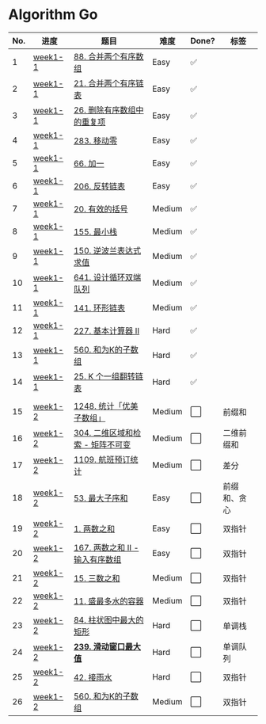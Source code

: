 # Algorithm Go

| No. | 进度               | 题目                                                 | 难度   | Done? | 标签         |
| --- | ------------------ | ---------------------------------------------------- | ------ | ----- | ------------ |
| 1   | [week1-1](week1-1) | [88. 合并两个有序数组](week1-1/lc88.go)              | Easy   | ✅     |              |
| 2   | [week1-1](week1-1) | [21. 合并两个有序链表](week1-1/lc21.go)              | Easy   | ✅     |              |
| 3   | [week1-1](week1-1) | [26. 删除有序数组中的重复项](week1-1/lc26.go)        | Easy   | ✅     |              |
| 4   | [week1-1](week1-1) | [283. 移动零](week1-1/lc283.go)                      | Easy   | ✅     |              |
| 5   | [week1-1](week1-1) | [66. 加一](week1-1/lc66.go)                          | Easy   | ✅     |              |
| 6   | [week1-1](week1-1) | [206. 反转链表](week1-1/lc206.go)                    | Easy   | ✅     |              |
| 7   | [week1-1](week1-1) | [20. 有效的括号](week1-1/lc20.go)                    | Medium | ✅     |              |
| 8   | [week1-1](week1-1) | [155. 最小栈](week1-1/lc155.go)                      | Medium | ✅     |              |
| 9   | [week1-1](week1-1) | [150. 逆波兰表达式求值](week1-1/lc150.go)            | Medium | ✅     |              |
| 10  | [week1-1](week1-1) | [641. 设计循环双端队列](week1-1/lc641.go)            | Medium | ✅     |              |
| 11  | [week1-1](week1-1) | [141. 环形链表](week1-1/lc141.go)                    | Medium | ✅     |              |
| 12  | [week1-1](week1-1) | [227. 基本计算器 II](week1-1/lc227.go)               | Hard   | ✅     |              |
| 13  | [week1-1](week1-1) | [560. 和为K的子数组](week1-1/lc560.go)               | Hard   | ✅     |              |
| 14  | [week1-1](week1-1) | [25. K 个一组翻转链表](week1-1/lc25.go)              | Hard   | ✅     |              |
|     |                    |                                                      |        |       |              |
| 15  | [week1-2](week1-2) | [1248. 统计「优美子数组」](week1-2/lc1248.go)        | Medium | ⬜️     | 前缀和       |
| 16  | [week1-2](week1-2) | [304. 二维区域和检索 - 矩阵不可变](week1-2/lc304.go) | Medium | ⬜️     | 二维前缀和   |
| 17  | [week1-2](week1-2) | [1109. 航班预订统计](week1-2/lc1109.go)              | Medium | ⬜️     | 差分         |
| 18  | [week1-2](week1-2) | [53. 最大子序和](week1-2/lc53.go)                    | Easy   | ⬜️     | 前缀和、贪心 |
| 19  | [week1-2](week1-2) | [1. 两数之和](week1-2/lc1.go)                        | Easy   | ⬜️     | 双指针       |
| 20  | [week1-2](week1-2) | [167. 两数之和 II - 输入有序数组](week1-2/lc167.go)  | Easy   | ⬜️     | 双指针       |
| 21  | [week1-2](week1-2) | [15. 三数之和](week1-2/lc15.go)                      | Medium | ⬜️     | 双指针       |
| 22  | [week1-2](week1-2) | [11. 盛最多水的容器](week1-2/lc11.go)                | Medium | ⬜️     | 双指针       |
| 23  | [week1-2](week1-2) | [84. 柱状图中最大的矩形](week1-2/lc84.go)            | Hard   | ⬜️     | 单调栈       |
| 24  | [week1-2](week1-2) | **[239. 滑动窗口最大值](week1-2/lc239.go)**          | Hard   | ⬜️     | 单调队列     |
| 25  | [week1-2](week1-2) | [42. 接雨水](week1-2/lc42.go)                        | Hard   | ⬜️     | 双指针       |
| 26  | [week1-2](week1-2) | [560. 和为K的子数组](week1-2/lc560.go)               | Medium | ⬜️     | 双指针       |
